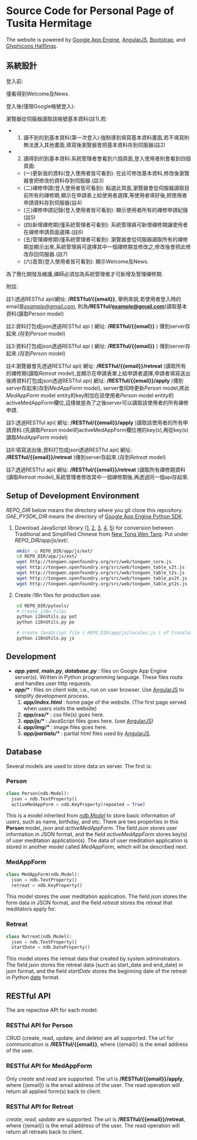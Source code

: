 Source Code for Personal Page of Tusita Hermitage
=========

The website is powered by [Google App Engine](https://developers.google.com/appengine/), [AngularJS](http://angularjs.org/), [Bootstrap](http://twitter.github.com/bootstrap/), and [Glyphicons Halflings](http://glyphicons.com/).

## 系統設計

登入前:

僅看得到Welcome及News.

登入後(僅限Google帳號登入):

瀏覽器從伺服器讀取該帳號基本資料(註1),若:

  * 1) 讀不到的到基本資料(第一次登入):強制導到填寫基本資料畫面,若不填寫則無法進入其他畫面,填寫後瀏覽器會把基本資料存到伺服器(註2)
  * 2) 讀得到的到基本資料:系統管理者會看到六個頁面,登入使用者則會看到四個頁面:
    * (一)更新我的資料(登入使用者皆可看到): 在此可修改基本資料,修改後瀏覽器會把修改的資料存到伺服器.(註3)
    * (二)禪修申請(登入使用者皆可看到): 點選此頁面,瀏覽器會從伺服器讀取目前所有的禪修期,顯示在申請表上給使用者選擇,等使用者填好後,把使用者申請資料存到伺服器(註4)
    * (三)禪修申請記錄(登入使用者皆可看到): 顯示使用者所有的禪修申請紀錄(註5)
    * (四)新增禪修期(僅系統管理者可看到): 系統管理員可新增禪修期讓使用者在禪修申請頁面選擇.(註6)
    * (五)管理禪修期(僅系統管理者可看到): 瀏覽器會從伺服器讀取所有的禪修期並顯示出來,系統管理員可選擇其中一個禪修期並修改之,修改後會把此修改存回伺服器.(註7)
    * (六)首頁(登入使用者皆可看到): 顯示Welcome及News.

為了簡化開發及維護,禪師必須加為系統管理者才可新增及管理禪修期.

附註:

註1:透過RESTful api(網址: <strong>/RESTful/{{email}}</strong>, 舉例來說,若使用者登入時的email是<em>example@gmail.com</em>, 則為<strong>/RESTful/example@gmail.com</strong>)讀取基本資料(讀取Person model)

註2:資料打包成json透過RESTful api ( 網址: <strong>/RESTful/{{email}}</strong> ) 傳到server存起來.(存到<em>Person</em> model)

註3:資料打包成json透過RESTful api ( 網址: <strong>/RESTful/{{email}}</strong> ) 傳到server存起來.(存到<em>Person</em> model)

註4:瀏覽器會先透過RESTful api( 網址: <strong>/RESTful/{{email}}/retreat</strong> )讀取所有的禪修期(讀取<em>Retreat</em> model),並顯示在申請表單上給申請者選擇,申請者填寫送出後將資料打包成json透過RESTful api( 網址: <strong>/RESTful/{{email}}/apply</strong> )傳到server存起來(存到<em>MedAppForm</em> model), server會同時更新<em>Person</em> model,將此<em>MedAppForm</em> model entity的key附加在該使用者<em>Person</em> model entity的activeMedAppForm欄位,這樣做是為了之後server可以讀取該使用者的所有禪修申請.

註5:透過RESTful api( 網址: <strong>/RESTful/{{email}}/apply</strong> )讀取該使用者的所有申請資料.(先讀取<em>Person</em> model的activeMedAppForm欄位裡的key(s),再從key(s)讀取<em>MedAppForm</em> model)

註6:填寫送出後,資料打包成json透過RESTful api( 網址: <strong>/RESTful/{{email}}/retreat</strong> )傳到server存起來.(存到<em>Retreat</em> model)

註7:透過RESTful api( 網址: <strong>/RESTful/{{email}}/retreat</strong> )讀取所有禪修期資料(讀取<em>Retreat</em> model),系統管理者修改其中一個禪修期後,再透過同一個api存起來.

## Setup of Development Environment

<i>REPO_DIR</i> below means the directory where you git clone this repository. <i>GAE_PYSDK_DIR</i> means the directory of [Google App Engine Python SDK](https://developers.google.com/appengine/downloads#Google_App_Engine_SDK_for_Python).

1. Download JavaScript library ([1](http://tongwen.openfoundry.org/src/web/tongwen_core.js), [2](http://tongwen.openfoundry.org/src/web/tongwen_table_s2t.js), [3](http://tongwen.openfoundry.org/src/web/tongwen_table_t2s.js), [4](http://tongwen.openfoundry.org/src/web/tongwen_table_ps2t.js), [5](http://tongwen.openfoundry.org/src/web/tongwen_table_pt2s.js)) for conversion between Traditional and Simplified Chinese from [New Tong Wen Tang](http://tongwen.openfoundry.org/). Put under <i>REPO_DIR/app/js/ext/</i>.
```bash
    mkdir -p REPO_DIR/app/js/ext/
    cd REPO_DIR/app/js/ext/
    wget http://tongwen.openfoundry.org/src/web/tongwen_core.js
    wget http://tongwen.openfoundry.org/src/web/tongwen_table_s2t.js
    wget http://tongwen.openfoundry.org/src/web/tongwen_table_t2s.js
    wget http://tongwen.openfoundry.org/src/web/tongwen_table_ps2t.js
    wget http://tongwen.openfoundry.org/src/web/tongwen_table_pt2s.js
```

2. Create i18n files for production use:
```bash
    cd REPO_DIR/pytools/
    # create i18n files
    python i18nUtils.py pot
    python i18nUtils.py po

    # create JavaScript file ( REPO_DIR/app/js/locales.js ) of translated strings for client side
    python i18nUtils.py js
```

Development 
---------

* <i><b>app.yaml</b></i>, <i><b>main.py</b></i>, <i><b>database.py</b></i> : files on Google App Engine server(s). Written in Python programming language. These files route and handles user http requests.
* <i><b>app/\*</b></i> : files on client side, i.e., run on user browser. Use [AngularJS](http://angularjs.org/) to simplify development process.
  1. <i><b>app/index.html</b></i> : home page of the website. (The first page served when users visits the website)
  2. <i><b>app/css/\*</b></i> : css file(s) goes here.
  3. <i><b>app/js/\*</b></i> : JavaScript files goes here. (use [AngularJS](http://angularjs.org/))
  4. <i><b>app/img/\*</b></i> : image files goes here.
  5. <i><b>app/partials/\*</b></i> : partial html files used by [AngularJS](http://angularjs.org/).

## Database
Several models are used to store data on server. The first is:
### Person
```python
class Person(ndb.Model):
  json = ndb.TextProperty()
  activeMedAppForm = ndb.KeyProperty(repeated = True)
```
This is a model inherited from <i>[ndb.Model](https://developers.google.com/appengine/docs/python/ndb/modelclass)</i> to store basic information of users, such as name, birthday, and etc. There are two properties in this <b>Person</b> model, <i>json</i> and <i>activeMedAppForm</i>. The field <i>json</i> stores user information in JSON format, and the field <i>activeMedAppForm</i> stores key(s) of user meditation application(s). The data of user meditation application is stored in another model called <i>MedAppForm</i>, which will be described next.

### MedAppForm
```python
class MedAppForm(ndb.Model):
  json = ndb.TextProperty()
  retreat = ndb.KeyProperty()
```
This model stores the user meditation application. The field <i>json</i> stores the form data in JSON format, and the field <i>retreat</i> stores the retreat that meditators apply for.

### Retreat
```python
class Retreat(ndb.Model):
  json = ndb.TextProperty()
  startDate = ndb.DateProperty()
```
This model stores the retreat data that created by system adminstrators. The field <i>json</i> stores the retreat data (such as start_date and end_date) in json format, and the field <i>startDate</i> stores the beginning date of the retreat in Python [date](http://docs.python.org/2/library/datetime.html) format.

## RESTful API
The are repective API for each model:
### RESTful API for Person
CRUD (create, read, update, and delete) are all supported. The url for communication is <b>/RESTful/{{email}}</b>, where {{email}} is the email address of the user.

### RESTful API for MedAppForm
Only <i>create</i> and <i>read</i> are supported. The url is <b>/RESTful/{{email}}/apply</b>, where {{email}} is the email address of the user. The read operation will return all applied form(s) back to client.

### RESTful API for Retreat
<i>create</i>, <i>read</i>, <i>update</i> are supported. The url is <b>/RESTful/{{email}}/retreat</b>, where {{email}} is the email address of the user. The read operation will return all retreats back to client.

